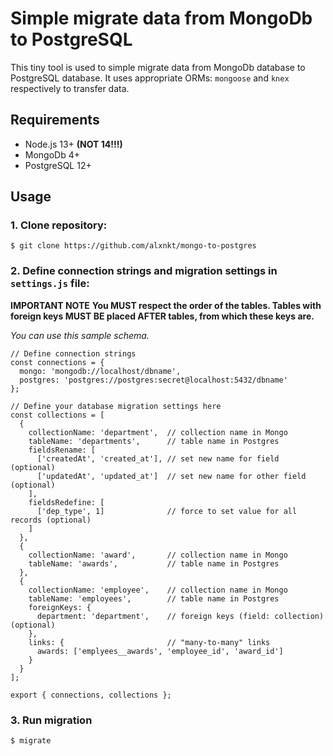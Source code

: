 # Simple migrate data from MongoDb to PostgreSQL

This tiny tool is used to simple migrate data from MongoDb database
to PostgreSQL database. It uses appropriate ORMs: `mongoose` and 
`knex` respectively to transfer data.

## Requirements
* Node.js 13+ **(NOT 14!!!)**
* MongoDb 4+
* PostgreSQL 12+

## Usage

### 1. Clone repository:

`$ git clone https://github.com/alxnkt/mongo-to-postgres`

### 2. Define connection strings and migration settings in `settings.js` file:

**IMPORTANT NOTE**
**You MUST respect the order of the tables. Tables with foreign keys MUST BE placed AFTER tables, from which these keys are.**

*You can use this sample schema.*

```
// Define connection strings
const connections = {
  mongo: 'mongodb://localhost/dbname',
  postgres: 'postgres://postgres:secret@localhost:5432/dbname'
};

// Define your database migration settings here
const collections = [
  {
    collectionName: 'department',  // collection name in Mongo
    tableName: 'departments',      // table name in Postgres
    fieldsRename: [
      ['createdAt', 'created_at'], // set new name for field (optional)
      ['updatedAt', 'updated_at']  // set new name for other field (optional)
    ],
    fieldsRedefine: [
      ['dep_type', 1]              // force to set value for all records (optional)
    ]
  },
  {
    collectionName: 'award',       // collection name in Mongo
    tableName: 'awards',           // table name in Postgres
  },
  {
    collectionName: 'employee',    // collection name in Mongo
    tableName: 'employees',        // table name in Postgres
    foreignKeys: {
      department: 'department',    // foreign keys (field: collection) (optional)
    },
    links: {                       // "many-to-many" links
      awards: ['emplyees__awards', 'employee_id', 'award_id']
    }
  }
];

export { connections, collections };
```

### 3. Run migration

`$ migrate`
